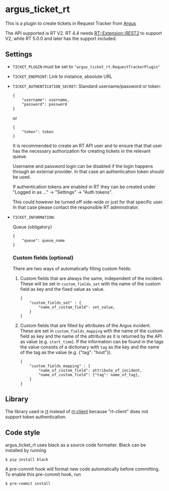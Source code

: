 # argus_ticket_rt

This is a plugin to create tickets in Request Tracker from [Argus](https://github.com/Uninett/argus-server)

The API supported is RT V2. RT 4.4 needs [RT::Extension::REST2](https://github.com/bestpractical/rt-extension-rest2)
to support V2, while RT 5.0.0 and later has the support included.

## Settings

* `TICKET_PLUGIN` must be set to `"argus_ticket_rt.RequestTrackerPlugin"`
* `TICKET_ENDPOINT`: Link to instance, absolute URL
* `TICKET_AUTHENTICATION_SECRET`: Standard username/password or token:

    ```
    {
        "username": username,
        "password": password
    }
    ```

    or

    ```
    {
        "token": token
    }
    ```

    It is recommended to create an RT API user and to ensure that that user has
    the necessary authorization for creating tickets in the relevant queue.

    Username and password login can be disabled if the login happens through an
    external provider. In that case an authentication token should be used.

    If authentication tokens are enabled in RT they can be created under
    "Logged in as ..." -> "Settings" -> "Auth tokens".

    This could however be turned off side-wide or just for that specific user.
    In that case please contact the responsible RT administrator.

* `TICKET_INFORMATION`:

    Queue (obligatory)

    ```
    {
        "queue": queue_name
    }
    ```

    ### Custom fields (optional)

    There are two ways of automatically filling custom fields:

    1. Custom fields that are always the same, independent of the incident.
    These will be set in `custom_fields_set` with the name of the custom field as key and the fixed value as value.


        ```
        {
            "custom_fields_set" : {
                "name_of_custom_field": set_value,
            }
        }
        ```

    2. Custom fields that are filled by attributes of the Argus incident. These are set in `custom_fields_mapping` with the name of the custom field as key and the name of the attribute as it is returned by the API  as value (e.g. `start_time`). If the information can be found in the tags the value consists of a dictionary with `tag` as the key and the name of the tag as the value (e.g. {"tag": "host"}).

        ```
        {
            "custom_fields_mapping" : {
                "name_of_custom_field": attribute_of_incident,
                "name_of_custom_field": {"tag": name_of_tag},
            }
        }
        ```

## Library

The library used is [rt](https://pypi.org/project/rt/)
instead of [rt-client](https://pypi.org/project/rt-client/)
because "rt-client" does not support token authentication.

## Code style

argus_ticket_rt uses black as a source code formatter. Black can be installed
by running

```console
$ pip install black
```

A pre-commit hook will format new code automatically before committing.
To enable this pre-commit hook, run

```console
$ pre-commit install
```
